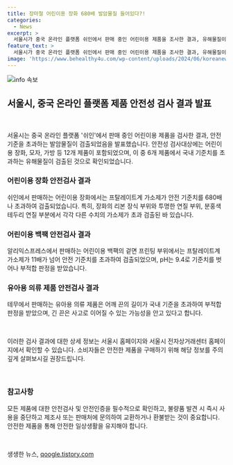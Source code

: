 ```yaml
---
title: 장마철 어린이용 장화 680배 발암물질 들어있다?!
categories:
  - News
excerpt: >
  서울시가 중국 온라인 플랫폼 쉬인에서 판매 중인 어린이용 제품을 조사한 결과, 유해물질이 발견됐습니다. 어린이용 장화에서는 발암물질이 680배 초과 검출되었고, 백팩에서는 11배 초과된 가소제와 부적합한 pH가 확인됐습니다. 테무의 유아용 의류 제품도 안전 기준을 넘어서 부적합한 결과를 받았습니다. 이에 대한 자세한 내용은 서울시 홈페이지와 전자상거래센터 홈페이지에서 확인할 수 있습니다. (150자)
feature_text: >
  서울시가 중국 온라인 플랫폼 쉬인에서 판매 중인 어린이용 제품을 조사한 결과, 유해물질이 발견됐습니다. 어린이용 장화에서는 발암물질이 680배 초과 검출되었고, 백팩에서는 11배 초과된 가소제와 부적합한 pH가 확인됐습니다. 테무의 유아용 의류 제품도 안전 기준을 넘어서 부적합한 결과를 받았습니다. 이에 대한 자세한 내용은 서울시 홈페이지와 전자상거래센터 홈페이지에서 확인할 수 있습니다. (150자)
image: 'https://www.behealthy4u.com/wp-content/uploads/2024/06/koreanews.jpg'
---
```


<p><img src="https://www.behealthy4u.com/wp-content/uploads/2024/06/koreanews.jpg" alt="info 속보" /></p>

<h2 data-ke-size="size26">서울시, 중국 온라인 플랫폼 제품 안전성 검사 결과 발표</h2>

<p data-ke-size="size16">&nbsp;</p>

<p>서울시는 중국 온라인 플랫폼 '쉬인'에서 판매 중인 어린이용 제품을 검사한 결과, 안전 기준을 초과하는 발암물질이 검출되었음을 발표했습니다. 안전성 검사대상에는 어린이용 장화, 모자, 가방 등 12개 제품이 포함되었으며, 이 중 6개 제품에서 국내 기준치를 초과하는 유해물질이 검출된 것으로 확인되었습니다. </p>

<h3>어린이용 장화 안전검사 결과</h3>

<p data-ke-size="size16">쉬인에서 판매하는 어린이용 장화에서는 프탈레이트계 가소제가 안전 기준치를 680배나 초과하여 검출되었습니다. 특히, 장화의 리본 장식 부위와 투명한 연질 부위, 분홍색 테두리 연질 부분에서 각각 다른 수치의 가소제가 초과 검출된 바 있습니다. </p>

<h3>어린이용 백팩 안전검사 결과</h3>

<p data-ke-size="size16">알리익스프레스에서 판매하는 어린이용 백팩의 겉면 프린팅 부위에서는 프탈레이트계 가소제가 11배가 넘어 안전 기준치를 초과하여 검출되었으며, pH는 9.4로 기준치를 벗어나 부적합 판정을 받았습니다. </p>

<h3>유아용 의류 제품 안전검사 결과</h3>

<p data-ke-size="size16">테무에서 판매하는 유아용 의류 제품은 어깨 끈의 길이가 국내 기준을 초과하여 부적합 판정을 받았으며, 긴 끈은 사고로 이어질 수 있는 가능성을 안고 있다고 합니다. </p>

<p data-ke-size="size16">&nbsp;</p>

<p>이러한 검사 결과에 대한 상세 정보는 서울시 홈페이지와 서울시 전자상거래센터 홈페이지에서 확인할 수 있습니다. 소비자들은 안전한 제품을 구매하기 위해 해당 정보를 주의 깊게 살펴보시길 권장드립니다. </p>

<p data-ke-size="size16">&nbsp;</p>

<h3>참고사항</h3>

<p data-ke-size="size16">모든 제품에 대한 안전검사 및 안전인증을 필수적으로 확인하고, 불량품 발견 시 즉시 사용을 중단하고 제조사 또는 판매처에 문의하여 교환하거나 환불받는 것이 중요합니다. 안전한 제품을 통해 안전한 일상생활을 유지해야 합니다.</p>

<p data-ke-size="size16">&nbsp;</p>
생생한 뉴스, <a href="https://qoogle.tistory.com" rel="dofollow">qoogle.tistory.com</a>


